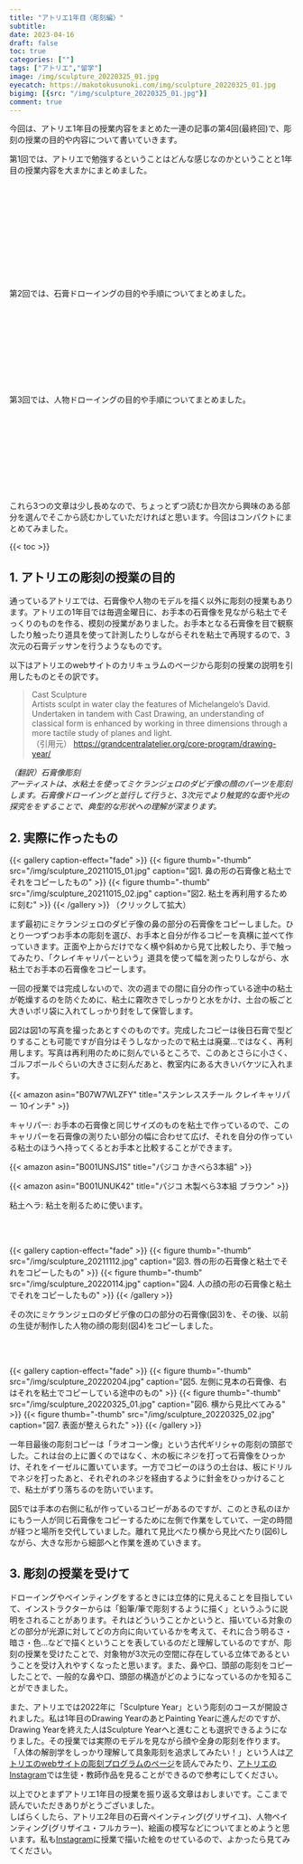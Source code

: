 ```yaml
---
title: "アトリエ1年目〈彫刻編〉"
subtitle: 
date: 2023-04-16
draft: false
toc: true
categories: [""]
tags: ["アトリエ","留学"]
image: /img/sculpture_20220325_01.jpg
eyecatch: https://makotokusunoki.com/img/sculpture_20220325_01.jpg
bigimg: [{src: "/img/sculpture_20220325_01.jpg"}]
comment: true
---
```


今回は、アトリエ1年目の授業内容をまとめた一連の記事の第4回(最終回)で、彫刻の授業の目的や内容について書いていきます。  

第1回では、アトリエで勉強するということはどんな感じなのかということと1年目の授業内容を大まかにまとめました。  
<div class="iframely-embed"><div class="iframely-responsive" style="height: 170px; padding-bottom: 0;"><a href="https://makotokusunoki.com/post/2022-10-17-atelier/" data-iframely-url="//iframely.net/hgf2Swt"></a></div></div><script async src="//iframely.net/embed.js"></script>  

第2回では、石膏ドローイングの目的や手順についてまとめました。
<div class="iframely-embed"><div class="iframely-responsive" style="height: 140px; padding-bottom: 0;"><a href="https://makotokusunoki.com/post/2022-12-10-atelier/" data-iframely-url="//iframely.net/RrgCt9L"></a></div></div><script async src="//iframely.net/embed.js"></script>

第3回では、人物ドローイングの目的や手順についてまとめました。
<div class="iframely-embed"><div class="iframely-responsive" style="height: 140px; padding-bottom: 0;"><a href="https://makotokusunoki.com/post/2023-03-27-atelier/" data-iframely-url="//iframely.net/yoYCSFi?card=small"></a></div></div><script async src="//iframely.net/embed.js"></script>

これら3つの文章は少し長めなので、ちょっとずつ読むか目次から興味のある部分を選んでそこから読むかしていただければと思います。今回はコンパクトにまとめてみました。

{{< toc >}}

## 1. アトリエの彫刻の授業の目的

通っているアトリエでは、石膏像や人物のモデルを描く以外に彫刻の授業もあります。アトリエの1年目では毎週金曜日に、お手本の石膏像を見ながら粘土でそっくりのものを作る、模刻の授業がありました。お手本となる石膏像を目で観察したり触ったり道具を使って計測したりしながらそれを粘土で再現するので、3次元の石膏デッサンを行うようなものです。  

以下はアトリエのwebサイトのカリキュラムのページから彫刻の授業の説明を引用したものとその訳です。  

> Cast Sculpture   
Artists sculpt in water clay the features of Michelangelo’s David. Undertaken in tandem with Cast Drawing, an understanding of classical form is enhanced by working in three dimensions through a more tactile study of planes and light.  
（引用元） https://grandcentralatelier.org/core-program/drawing-year/  

*（翻訳）石膏像彫刻*  
*アーティストは、水粘土を使ってミケランジェロのダビデ像の顔のパーツを彫刻します。石膏像ドローイングと並行して行うと、3次元でより触覚的な面や光の探究ををすることで、典型的な形状への理解が深まります。*

## 2. 実際に作ったもの

{{< gallery caption-effect="fade" >}}
  {{< figure thumb="-thumb" src="/img/sculpture_20211015_01.jpg" caption="図1. 鼻の形の石膏像と粘土でそれをコピーしたもの" >}}
  {{< figure thumb="-thumb" src="/img/sculpture_20211015_02.jpg" caption="図2. 粘土を再利用するために刻む" >}}
{{< /gallery >}}
（クリックして拡大）

まず最初にミケランジェロのダビデ像の鼻の部分の石膏像をコピーしました。ひとり一つずつお手本の彫刻を選び、お手本と自分が作るコピーを真横に並べて作っていきます。正面や上からだけでなく横や斜めから見て比較したり、手で触ってみたり、「クレイキャリパーという」道具を使って幅を測ったりしながら、水粘土でお手本の石膏像をコピーします。

一回の授業では完成しないので、次の週までの間に自分の作っている途中の粘土が乾燥するのを防ぐために、粘土に霧吹きでしっかりと水をかけ、土台の板ごと大きいポリ袋に入れてしっかり封をして保管します。

図2は図1の写真を撮ったあとすぐのものです。完成したコピーは後日石膏で型どりすることも可能ですが自分はそうしなかったので粘土は廃棄…ではなく、再利用します。写真は再利用のために刻んでいるところで、このあとさらに小さく、ゴルフボールぐらいの大きさに刻んだあと、教室内にある大きいバケツに入れます。

{{< amazon asin="B07W7WLZFY" title="ステンレススチール クレイキャリパー 10インチ" >}}

キャリパー: お手本の石膏像と同じサイズのものを粘土で作っているので、このキャリパーを石膏像の測りたい部分の幅に合わせて広げ、それを自分の作っている粘土のほうへ持ってくるとお手本と比較することができます。

{{< amazon asin="B001UNSJ1S" title="パジコ かきべら3本組" >}}

{{< amazon asin="B001UNUK42" title="パジコ 木製べら3本組 ブラウン" >}}

粘土ヘラ: 粘土を削るために使います。  

<br />
<br />

{{< gallery caption-effect="fade" >}}
  {{< figure thumb="-thumb" src="/img/sculpture_20211112.jpg" caption="図3. 唇の形の石膏像と粘土でそれをコピーしたもの" >}}
  {{< figure thumb="-thumb" src="/img/sculpture_20220114.jpg" caption="図4. 人の顔の形の石膏像と粘土でそれをコピーしたもの" >}}
{{< /gallery >}}  

その次にミケランジェロのダビデ像の口の部分の石膏像(図3)を、その後、以前の生徒が制作した人物の顔の彫刻(図4)をコピーしました。  

<br />
<br />

{{< gallery caption-effect="fade" >}}
  {{< figure thumb="-thumb" src="/img/sculpture_20220204.jpg" caption="図5. 左側に見本の石膏像、右はそれを粘土でコピーしている途中のもの" >}}
  {{< figure thumb="-thumb" src="/img/sculpture_20220325_01.jpg" caption="図6. 横から見比べてみる" >}}
  {{< figure thumb="-thumb" src="/img/sculpture_20220325_02.jpg" caption="図7. 表面が整えられた" >}}
{{< /gallery >}}

一年目最後の彫刻コピーは「ラオコーン像」という古代ギリシャの彫刻の頭部でした。これは台の上に置くのではなく、木の板にネジを打って石膏像をひっかけ、それをイーゼルに置いています。一方でコピーのほうの土台は、板にドリルでネジを打ったあと、それぞれのネジを経由するように針金をひっかけることで、粘土がずり落ちるのを防いでいます。

図5では手本の右側に私が作っているコピーがあるのですが、このとき私のほかにもう一人が同じ石膏像をコピーするために左側で作業をしていて、一定の時間が経つと場所を交代していました。離れて見比べたり横から見比べたり(図6)しながら、大きな形から細部へと作業を進めていきます。

## 3. 彫刻の授業を受けて

ドローイングやペインティングをするときには立体的に見えることを目指していて、インストラクターからは「鉛筆/筆で彫刻するように描く」というふうに説明をされることがあります。それはどういうことかというと、描いている対象のどの部分が光源に対してどの方向に向いているかを考えて、それに合う明るさ・暗さ・色...などで描くということを表しているのだと理解しているのですが、彫刻の授業を受けたことで、対象物が3次元の空間に存在している立体であるということを受け入れやすくなったと思います。また、鼻や口、頭部の彫刻をコピーしたことで、一般的な鼻や口、頭部の構造がどのようになっているのかを知ることができました。  

また、アトリエでは2022年に「Sculpture Year」という彫刻のコースが開設されました。私は1年目のDrawing YearのあとPainting Yearに進んだのですが、Drawing Yearを終えた人はSculpture Yearへと進むことも選択できるようになりました。その授業では実際のモデルを見ながら顔や全身の彫刻を作ります。「人体の解剖学をしっかり理解して具象彫刻を追求してみたい！」という人は[アトリエのwebサイトの彫刻プログラムのページ](https://grandcentralatelier.org/core-program/sculpture-year/)を読んでみたり、[アトリエのInstagram](https://www.instagram.com/grandcentralatelier/)では生徒・教師作品を見ることができるので参考にしてください。

以上でひとまずアトリエ1年目の授業を振り返る文章はおしまいです。ここまで読んでいただきありがとうございました。  
しばらくしたら、アトリエ2年目の石膏ペインティング(グリザイユ)、人物ペインティング(グリザイユ・フルカラー)、絵画の模写などについてまとめようと思います。私も[Instagram](https://www.instagram.com/makoto_kusunoki/)に授業で描いた絵をのせているので、よかったら見てみてください。